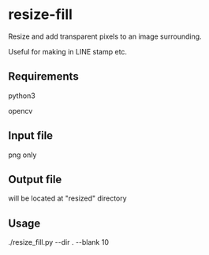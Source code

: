 # resize-fill
Resize and add transparent pixels to an image surrounding.

Useful for making in LINE stamp etc.

## Requirements
python3

opencv

## Input file
png only

## Output file
will be located at "resized" directory

## Usage
./resize_fill.py --dir . --blank 10
